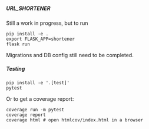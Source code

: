 ##### URL_SHORTENER

Still a work in progress, but to run 

    pip install -e .
    export FLASK_APP=shortener
    flask run

Migrations and DB config still need to be completed.


##### Testing


    pip install -e '.[test]'
    pytest
    
Or to get a coverage report:

    coverage run -m pytest
    coverage report
    coverage html # open htmlcov/index.html in a browser